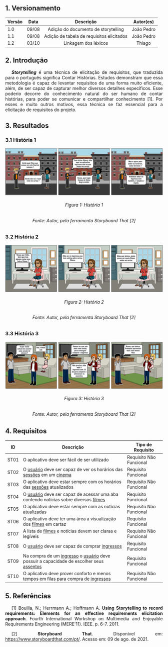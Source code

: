 ## 1. Versionamento

|Versão|Data|Descrição|Autor(es)|
|------|----|---------|---------|
|1.0|09/08|<center>Adição do documento de storytelling</center>|<center>João Pedro</center>|
|1.1|09/08|<center>Adição de tabela de requisitos elicitados</center>|<center>João Pedro</center>|
|1.2|03/10|<center>Linkagem dos léxicos</center>|<center>Thiago</center>|

## 2. Introdução
<p style="text-align: justify; text-indent: 20px"><b><i>Storytelling</i></b> é uma técnica de elicitação de requisitos, que traduzida para o português significa Contar Histórias. Estudos demonstram que essa metodologia é capaz de levantar requisitos de uma forma muito eficiente, além, de ser capaz de capturar melhor diversos detalhes específicos. Esse poderio decorre do conhecimento natural do ser humano de contar histórias, para poder se comunicar e compartilhar conhecimento [1]. Por esses e muito outros motivos, essa técnica se faz essencial para a elicitação de requisitos do projeto.</p>

## 3. Resultados
### 3.1 História 1
<img src="../../assets/storytelling/story1.png" class="zoom"/>
<h6 align = "center">Figura 1: História 1</h6>
<h6 align = "center">Fonte: Autor, pela ferramenta Storyboard That [2]</h6>

### 3.2 História 2
<img src="../../assets/storytelling/story2.png" class="zoom"/>
<h6 align = "center">Figura 2: História 2</h6>
<h6 align = "center">Fonte: Autor, pela ferramenta Storyboard That [2]</h6>

### 3.3 História 3
<img src="../../assets/storytelling/story3.png" class="zoom"/>
<h6 align = "center">Figura 3: História 3</h6>
<h6 align = "center">Fonte: Autor, pela ferramenta Storyboard That [2]</h6>

## 4. Requisitos
|ID|Descrição|Tipo de Requisito
|--|--|--|
|ST01|O aplicativo deve ser fácil de ser utilizado|Requisito Não Funcional|
|ST02|O [usuário](../../modelagem/lexicos/#usuario) deve ser capaz de ver os horários das [sessões](../../modelagem/lexicos/#sessao) em um [cinema](../../modelagem/lexicos/#cinema)|Requisito Funcional|
|ST03|O aplicativo deve estar sempre com os horários das [sessões](../../modelagem/lexicos/#sessao) atualizados|Requisito Não Funcional|
|ST04|O [usuário](../../modelagem/lexicos/#usuario) deve ser capaz de acessar uma aba contendo notícias sobre diversos [filmes](../../modelagem/lexicos/#filme)|Requisito Funcional|
|ST05|O aplicativo deve estar sempre com as notícias atualizadas|Requisito Não Funcional|
|ST06|O aplicativo deve ter uma área a visualização dos [filmes](../../modelagem/lexicos/#filme) em cartaz|Requisito Funcional|
|ST07|A lista de [filmes](../../modelagem/lexicos/#filme) e notícias devem ser claras e legíveis|Requisito Não Funcional|
|ST08|O [usuário](../../modelagem/lexicos/#usuario) deve ser capaz de comprar [ingressos](../../modelagem/lexicos/#ingresso)|Requisito Funcional|
|ST09|Na compra de um [ingresso](../../modelagem/lexicos/#ingresso) o [usuário](../../modelagem/lexicos/#usuario) deve possuir a capacidade de escolher seus [assentos](../../modelagem/lexicos/#assento)|Requisito Funcional|
|ST10|O aplicativo deve prover conforto e menos tempos em filas para compra de [ingressos](../../modelagem/lexicos/#ingresso)|Requisito Não Funcional|

## 5. Referências
<p style="text-align: justify; text-indent: 20px">[1] Boulila, N.; Herrmann A.; Hoffmann A. <b>Using Storytelling to record requirements: Elements for an effective requirements elicitation approach</b>. Fourth International Workshop on Multimedia and Enjoyable Requirements Engineering (MERE'11). IEEE. p. 6-7. 2011.</p>

<p style="text-align: justify; text-indent: 20px">[2] <b>Storyboard That</b>. Disponível em: <a href="https://www.storyboardthat.com/pt/" target="_blanck">https://www.storyboardthat.com/pt/</a>. Acesso em: 09 de ago. de 2021.</p>
